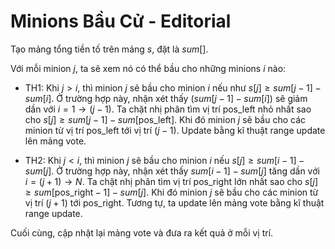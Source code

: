 # Minions Bầu Cử - Editorial

Tạo mảng tổng tiền tố trên mảng $s,$ đặt là $sum[]$.

Với mỗi minion $j,$ ta sẽ xem nó có thể bầu cho những minions $i$ nào:

- TH1: Khi $j > i,$ thì minion $j$ sẽ bầu cho minion $i$ nếu như $s[j] \ge sum[j - 1] - sum[i]$.
Ở trường hợp này, nhận xét thấy $(sum[j - 1] - sum[i])$ sẽ giảm dần với $i = 1 \rightarrow (j - 1)$. Ta chặt nhị phân tìm vị trí $\text{pos\_left}$ nhỏ nhất sao cho $s[j] \ge sum[j - 1] - sum[\text{pos\_left}]$. Khi đó minion $j$ sẽ bầu cho các minion từ vị trí $\text{pos\_left}$ tới vị trí $(j - 1)$. Update bằng kĩ thuật range update lên mảng vote.

- TH2: Khi $j < i,$ thì minion $j$ sẽ bầu cho minion $i$ nếu $s[j] \ge sum[i - 1] - sum[j]$.
Ở trường hợp này, nhận xét thấy $sum[i - 1] - sum[j]$ tăng dần với $i = (j + 1) \rightarrow N$. Ta chặt nhị phân tìm vị trí $\text{pos\_right}$ lớn nhất sao cho $s[j] \ge sum[\text{pos\_right} - 1] - sum[j]$. Khi đó minion $j$ sẽ bầu cho các minion từ vị trí $(j + 1)$ tới $\text{pos\_right}$. Tương tự, ta update lên mảng vote bằng kĩ thuật range update.

Cuối cùng, cập nhật lại mảng vote và đưa ra kết quả ở mỗi vị trí.
